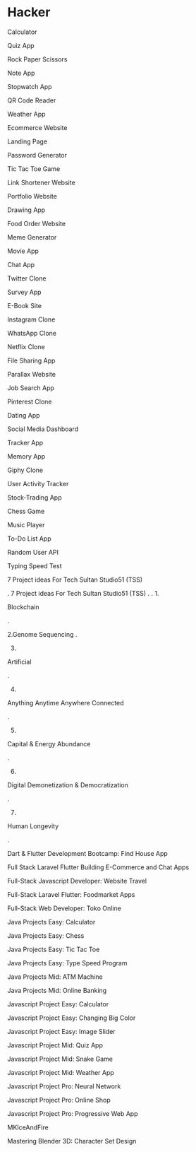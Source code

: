 # Hacker




Calculator

Quiz App

Rock Paper Scissors

Note App

Stopwatch App

QR Code Reader

Weather App

Ecommerce Website

Landing Page

Password Generator

Tic Tac Toe Game

Link Shortener Website

Portfolio Website

Drawing App

Food Order Website

Meme Generator

Movie App

Chat App

Twitter Clone

Survey App

E-Book Site

Instagram Clone

WhatsApp Clone

Netflix Clone

File Sharing App

Parallax Website

Job Search App

Pinterest Clone

Dating App

Social Media Dashboard

Tracker App

Memory App

Giphy Clone

User Activity Tracker

Stock-Trading App

Chess Game

Music Player

To-Do List App

Random User API

Typing Speed Test













7 Project ideas For Tech Sultan Studio51 (TSS)

.
7 Project ideas For Tech Sultan Studio51 (TSS)
.
.
1.

Blockchain


.

2.Genome Sequencing
.

3.

Artificial 


.

4.


Anything Anytime Anywhere Connected


.

5.

Capital & Energy Abundance


.

6.

Digital Demonetization & Democratization


.

7.

Human Longevity


.


Dart & Flutter Development Bootcamp: Find House App

Full Stack Laravel Flutter Building E-Commerce and Chat Apps


Full-Stack Javascript Developer: Website Travel

Full-Stack Laravel Flutter: Foodmarket Apps


Full-Stack Web Developer: Toko Online


Java Projects Easy: Calculator

Java Projects Easy: Chess

Java Projects Easy: Tic Tac Toe

Java Projects Easy: Type Speed Program

Java Projects Mid: ATM Machine

Java Projects Mid: Online Banking

Javascript Project Easy: Calculator

Javascript Project Easy: Changing Big Color

Javascript Project Easy: Image Slider

Javascript Project Mid: Quiz App

Javascript Project Mid: Snake Game

Javascript Project Mid: Weather App

Javascript Project Pro: Neural Network

Javascript Project Pro: Online Shop

Javascript Project Pro: Progressive Web App


MKIceAndFire


Mastering Blender 3D: Character Set Design




















